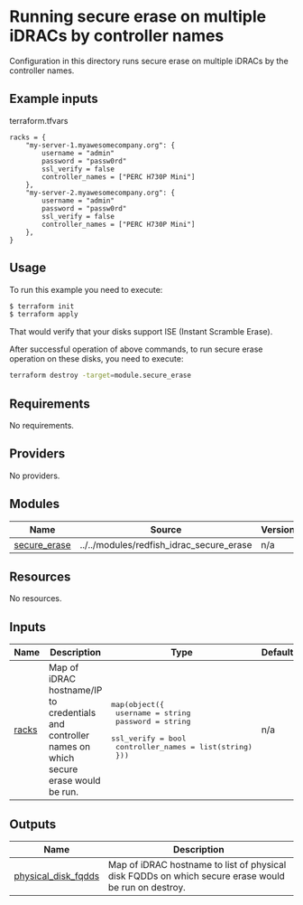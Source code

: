 # Running secure erase on multiple iDRACs by controller names

Configuration in this directory runs secure erase on multiple iDRACs by the controller names.

## Example inputs

terraform.tfvars
```hcl
racks = {
    "my-server-1.myawesomecompany.org": {
        username = "admin"
        password = "passw0rd"
        ssl_verify = false
        controller_names = ["PERC H730P Mini"]
    },
    "my-server-2.myawesomecompany.org": {
        username = "admin"
        password = "passw0rd"
        ssl_verify = false
        controller_names = ["PERC H730P Mini"]
    },
}
```

## Usage

To run this example you need to execute:

```bash
$ terraform init
$ terraform apply
```

That would verify that your disks support ISE (Instant Scramble Erase).

After successful operation of above commands, to run secure erase operation on these disks, you need to execute:

```bash
terraform destroy -target=module.secure_erase
```

<!-- BEGIN_TF_DOCS -->
## Requirements

No requirements.

## Providers

No providers.

## Modules

| Name | Source | Version |
|------|--------|---------|
| <a name="module_secure_erase"></a> [secure\_erase](#module\_secure\_erase) | ../../modules/redfish_idrac_secure_erase | n/a |

## Resources

No resources.

## Inputs

| Name | Description | Type | Default | Required |
|------|-------------|------|---------|:--------:|
| <a name="input_racks"></a> [racks](#input\_racks) | Map of iDRAC hostname/IP to credentials and controller names on which secure erase would be run. | <pre>map(object({<br>    username     = string<br>    password     = string<br>    ssl_verify   = bool<br>    controller_names = list(string)<br>  }))</pre> | n/a | yes |

## Outputs

| Name | Description |
|------|-------------|
| <a name="output_physical_disk_fqdds"></a> [physical\_disk\_fqdds](#output\_physical\_disk\_fqdds) | Map of iDRAC hostname to list of physical disk FQDDs on which secure erase would be run on destroy. |
<!-- END_TF_DOCS -->
